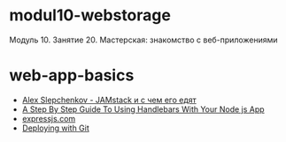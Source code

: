 # modul10-webstorage
Модуль 10. Занятие 20. Мастерская: знакомство с веб-приложениями

# web-app-basics

- [Alex Slepchenkov - JAMstack и с чем его едят](https://youtu.be/b1ZnAmIXXAQ)
- [A Step By Step Guide To Using Handlebars With Your Node js App](https://medium.com/@waelyasmina/a-guide-into-using-handlebars-with-your-express-js-application-22b944443b65)
- [expressjs.com](https://expressjs.com/)
- [Deploying with Git](https://devcenter.heroku.com/articles/git#prerequisites-install-git-and-the-heroku-cli)